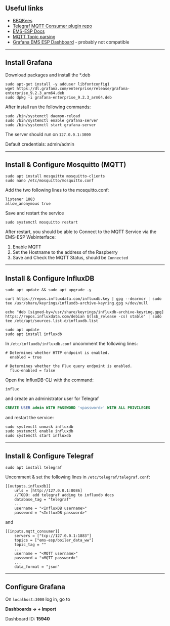 ## Useful links

- [BBQKees](https://bbqkees-electronics.nl/wiki/index.html)
- [Telegraf MQTT Consumer plugin repo](https://github.com/influxdata/telegraf/tree/release-1.24/plugins/inputs/mqtt_consumer)
- [EMS-ESP Docs](https://emsesp.github.io/docs/#/)
- [MQTT Topic parsing](https://www.influxdata.com/blog/mqtt-topic-payload-parsing-telegraf/)
- [Grafana EMS ESP Dashboard](https://grafana.com/grafana/dashboards/15940-ems-esp/) - probably not compatible



___
## Install Grafana
Download packages and install the *.deb
```
sudo apt-get install -y adduser libfontconfig1
wget https://dl.grafana.com/enterprise/release/grafana-enterprise_9.2.3_arm64.deb
sudo dpkg -i grafana-enterprise_9.2.3_arm64.deb
```
After install run the following commands:
```
sudo /bin/systemctl daemon-reload
sudo /bin/systemctl enable grafana-server
sudo /bin/systemctl start grafana-server
```
The server should run on `127.0.0.1:3000`

Default credentials: admin/admin

---

## Install & Configure Mosquitto (MQTT)

```
sudo apt install mosquitto mosquitto-clients
sudo nano /etc/mosquitto/mosquitto.conf
```

Add the two following lines to the mosquitto.conf:

```
listener 1883
allow_anonymous true
```
Save and restart the service

```
sudo systemctl mosquitto restart
```

After restart, you should be able to Connect to the MQTT Service via the EMS-ESP Webinterface:

1. Enable MQTT
2. Set the Hostname to the address of the Raspberry
3. Save and Check the MQTT Status, should be `Connected`

---

## Install & Configure InfluxDB

```
sudo apt update && sudo apt upgrade -y

curl https://repos.influxdata.com/influxdb.key | gpg --dearmor | sudo tee /usr/share/keyrings/influxdb-archive-keyring.gpg >/dev/null

echo "deb [signed-by=/usr/share/keyrings/influxdb-archive-keyring.gpg] https://repos.influxdata.com/debian $(lsb_release -cs) stable" | sudo tee /etc/apt/sources.list.d/influxdb.list

sudo apt update
sudo apt install influxdb
```

In `/etc/influxdb/influxdb.conf` uncomment the following lines: 
```
# Determines whether HTTP endpoint is enabled.
  enabled = true

# Determines whether the Flux query endpoint is enabled.
  flux-enabled = false
```

Open the InfluxDB-CLI with the command:
```
influx
```
and create an administrator user for Telegraf

```SQL
CREATE USER admin WITH PASSWORD '<password>' WITH ALL PRIVILEGES
```
and restart the service:

```
sudo systemctl unmask influxdb
sudo systemctl enable influxdb
sudo systemctl start influxdb
```
---

## Install & Configure Telegraf

```
sudo apt install telegraf
```

Uncomment & set the following lines in `/etc/telegraf/telegraf.conf`:

```
[[outputs.influxdb]]
    urls = [http://127.0.0.1:8086]
    //TODO: add telegraf adding to influxdb docs
    database_tag = "telegraf"
    ...
    username = "<InfluxDB username>"
    password = "<InfluxDB password>"

```
and

```
[[inputs.mqtt_consumer]]
    servers = ["tcp://127.0.0.1:1883"]
    topics = ["ems-esp/boiler_data_ww"]
    topic_tag = ""
    ...
    username = "<MQTT username>"
    password = "<MQTT password>"
    ...
    data_format = "json"

```

---
## Configure Grafana

On `localhost:3000`  log in, go to 

**Dashboards -> + Import**

Dashboard ID: **15940**
